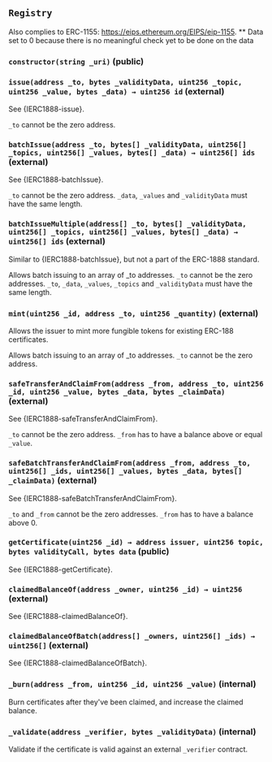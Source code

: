 ## `Registry`



Also complies to ERC-1155: https://eips.ethereum.org/EIPS/eip-1155.
** Data set to 0 because there is no meaningful check yet to be done on the data



### `constructor(string _uri)` (public)





### `issue(address _to, bytes _validityData, uint256 _topic, uint256 _value, bytes _data) → uint256 id` (external)

See {IERC1888-issue}.


`_to` cannot be the zero address.

### `batchIssue(address _to, bytes[] _validityData, uint256[] _topics, uint256[] _values, bytes[] _data) → uint256[] ids` (external)

See {IERC1888-batchIssue}.


`_to` cannot be the zero address.
`_data`, `_values` and `_validityData` must have the same length.

### `batchIssueMultiple(address[] _to, bytes[] _validityData, uint256[] _topics, uint256[] _values, bytes[] _data) → uint256[] ids` (external)

Similar to {IERC1888-batchIssue}, but not a part of the ERC-1888 standard.


Allows batch issuing to an array of _to addresses.
`_to` cannot be the zero addresses.
`_to`, `_data`, `_values`, `_topics` and `_validityData` must have the same length.

### `mint(uint256 _id, address _to, uint256 _quantity)` (external)

Allows the issuer to mint more fungible tokens for existing ERC-188 certificates.


Allows batch issuing to an array of _to addresses.
`_to` cannot be the zero address.

### `safeTransferAndClaimFrom(address _from, address _to, uint256 _id, uint256 _value, bytes _data, bytes _claimData)` (external)

See {IERC1888-safeTransferAndClaimFrom}.


`_to` cannot be the zero address.
`_from` has to have a balance above or equal `_value`.

### `safeBatchTransferAndClaimFrom(address _from, address _to, uint256[] _ids, uint256[] _values, bytes _data, bytes[] _claimData)` (external)

See {IERC1888-safeBatchTransferAndClaimFrom}.


`_to` and `_from` cannot be the zero addresses.
`_from` has to have a balance above 0.

### `getCertificate(uint256 _id) → address issuer, uint256 topic, bytes validityCall, bytes data` (public)

See {IERC1888-getCertificate}.



### `claimedBalanceOf(address _owner, uint256 _id) → uint256` (external)

See {IERC1888-claimedBalanceOf}.



### `claimedBalanceOfBatch(address[] _owners, uint256[] _ids) → uint256[]` (external)

See {IERC1888-claimedBalanceOfBatch}.



### `_burn(address _from, uint256 _id, uint256 _value)` (internal)

Burn certificates after they've been claimed, and increase the claimed balance.



### `_validate(address _verifier, bytes _validityData)` (internal)

Validate if the certificate is valid against an external `_verifier` contract.




